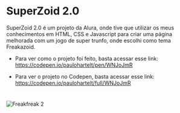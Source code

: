 # SuperZoid 2.0

SuperZoid 2.0 é um projeto da Alura, onde tive que utilizar os meus conhecimentos em HTML, CSS e Javascript para criar uma página melhorada com um jogo de super trunfo, onde escolhi como tema Freakazoid.

- Para ver como o projeto foi feito, basta acessar esse link: https://codepen.io/paulohartelt/pen/WNJoJmR 

- Para ver o projeto no Codepen, basta acessar esse link: https://codepen.io/paulohartelt/full/WNJoJmR

#
![Freakfreak 2](https://user-images.githubusercontent.com/95707984/190942108-e12ba155-8ac3-4828-bfb9-8332bfeef041.png)
#
